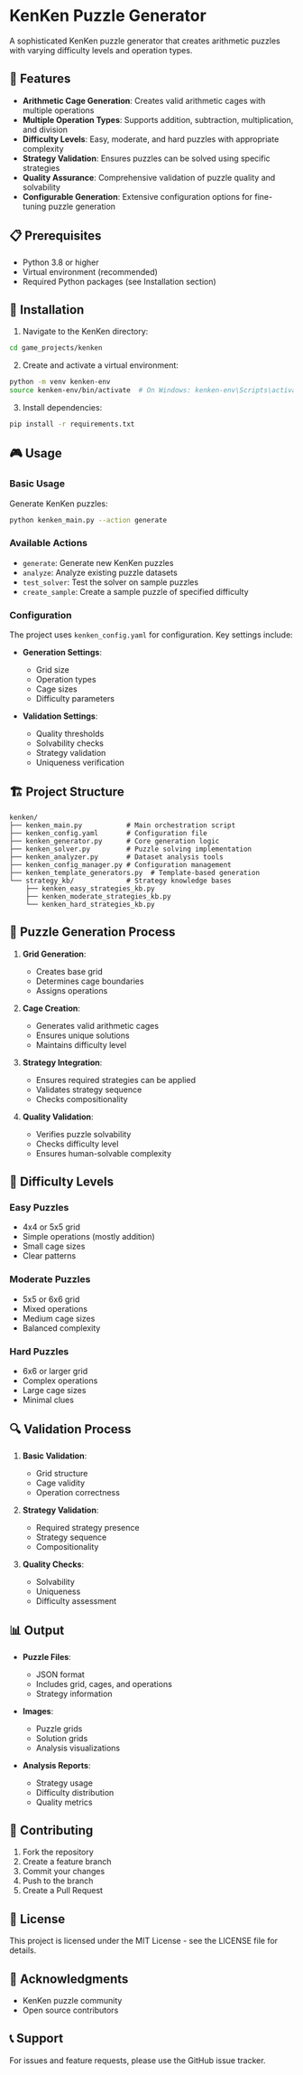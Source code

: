 # KenKen Puzzle Generator

A sophisticated KenKen puzzle generator that creates arithmetic puzzles with varying difficulty levels and operation types.

## 🌟 Features

- **Arithmetic Cage Generation**: Creates valid arithmetic cages with multiple operations
- **Multiple Operation Types**: Supports addition, subtraction, multiplication, and division
- **Difficulty Levels**: Easy, moderate, and hard puzzles with appropriate complexity
- **Strategy Validation**: Ensures puzzles can be solved using specific strategies
- **Quality Assurance**: Comprehensive validation of puzzle quality and solvability
- **Configurable Generation**: Extensive configuration options for fine-tuning puzzle generation

## 📋 Prerequisites

- Python 3.8 or higher
- Virtual environment (recommended)
- Required Python packages (see Installation section)

## 🚀 Installation

1. Navigate to the KenKen directory:
```bash
cd game_projects/kenken
```

2. Create and activate a virtual environment:
```bash
python -m venv kenken-env
source kenken-env/bin/activate  # On Windows: kenken-env\Scripts\activate
```

3. Install dependencies:
```bash
pip install -r requirements.txt
```

## 🎮 Usage

### Basic Usage

Generate KenKen puzzles:
```bash
python kenken_main.py --action generate
```

### Available Actions

- `generate`: Generate new KenKen puzzles
- `analyze`: Analyze existing puzzle datasets
- `test_solver`: Test the solver on sample puzzles
- `create_sample`: Create a sample puzzle of specified difficulty

### Configuration

The project uses `kenken_config.yaml` for configuration. Key settings include:

- **Generation Settings**:
  - Grid size
  - Operation types
  - Cage sizes
  - Difficulty parameters

- **Validation Settings**:
  - Quality thresholds
  - Solvability checks
  - Strategy validation
  - Uniqueness verification

## 🏗️ Project Structure

```
kenken/
├── kenken_main.py           # Main orchestration script
├── kenken_config.yaml       # Configuration file
├── kenken_generator.py      # Core generation logic
├── kenken_solver.py         # Puzzle solving implementation
├── kenken_analyzer.py       # Dataset analysis tools
├── kenken_config_manager.py # Configuration management
├── kenken_template_generators.py  # Template-based generation
└── strategy_kb/             # Strategy knowledge bases
    ├── kenken_easy_strategies_kb.py
    ├── kenken_moderate_strategies_kb.py
    └── kenken_hard_strategies_kb.py
```

## 🧩 Puzzle Generation Process

1. **Grid Generation**:
   - Creates base grid
   - Determines cage boundaries
   - Assigns operations

2. **Cage Creation**:
   - Generates valid arithmetic cages
   - Ensures unique solutions
   - Maintains difficulty level

3. **Strategy Integration**:
   - Ensures required strategies can be applied
   - Validates strategy sequence
   - Checks compositionality

4. **Quality Validation**:
   - Verifies puzzle solvability
   - Checks difficulty level
   - Ensures human-solvable complexity

## 🎯 Difficulty Levels

### Easy Puzzles
- 4x4 or 5x5 grid
- Simple operations (mostly addition)
- Small cage sizes
- Clear patterns

### Moderate Puzzles
- 5x5 or 6x6 grid
- Mixed operations
- Medium cage sizes
- Balanced complexity

### Hard Puzzles
- 6x6 or larger grid
- Complex operations
- Large cage sizes
- Minimal clues

## 🔍 Validation Process

1. **Basic Validation**:
   - Grid structure
   - Cage validity
   - Operation correctness

2. **Strategy Validation**:
   - Required strategy presence
   - Strategy sequence
   - Compositionality

3. **Quality Checks**:
   - Solvability
   - Uniqueness
   - Difficulty assessment

## 📊 Output

- **Puzzle Files**:
  - JSON format
  - Includes grid, cages, and operations
  - Strategy information

- **Images**:
  - Puzzle grids
  - Solution grids
  - Analysis visualizations

- **Analysis Reports**:
  - Strategy usage
  - Difficulty distribution
  - Quality metrics

## 🤝 Contributing

1. Fork the repository
2. Create a feature branch
3. Commit your changes
4. Push to the branch
5. Create a Pull Request

## 📝 License

This project is licensed under the MIT License - see the LICENSE file for details.

## 🙏 Acknowledgments

- KenKen puzzle community
- Open source contributors

## 📞 Support

For issues and feature requests, please use the GitHub issue tracker. 